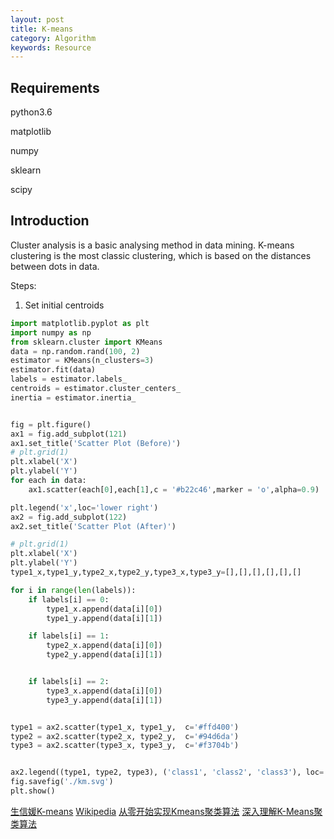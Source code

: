 ```yaml
---
layout: post
title: K-means
category: Algorithm
keywords: Resource
---
```



## Requirements
python3.6

matplotlib

numpy

sklearn

scipy

## Introduction

Cluster analysis is a basic analysing method in data mining. K-means clustering is the most classic clustering, which is based on the distances between dots in data. 

Steps:
1. Set initial centroids




```python
import matplotlib.pyplot as plt
import numpy as np
from sklearn.cluster import KMeans
data = np.random.rand(100, 2)
estimator = KMeans(n_clusters=3)
estimator.fit(data)
labels = estimator.labels_ 
centroids = estimator.cluster_centers_ 
inertia = estimator.inertia_ 


fig = plt.figure()  
ax1 = fig.add_subplot(121)  
ax1.set_title('Scatter Plot (Before)') 
# plt.grid(1)
plt.xlabel('X')  
plt.ylabel('Y')  
for each in data:
    ax1.scatter(each[0],each[1],c = '#b22c46',marker = 'o',alpha=0.9)

plt.legend('x',loc='lower right')
ax2 = fig.add_subplot(122)
ax2.set_title('Scatter Plot (After)')

# plt.grid(1)
plt.xlabel('X')  
plt.ylabel('Y')
type1_x,type1_y,type2_x,type2_y,type3_x,type3_y=[],[],[],[],[],[]

for i in range(len(labels)):
    if labels[i] == 0:  
        type1_x.append(data[i][0])
        type1_y.append(data[i][1])

    if labels[i] == 1: 
        type2_x.append(data[i][0])
        type2_y.append(data[i][1])


    if labels[i] == 2:  
        type3_x.append(data[i][0])
        type3_y.append(data[i][1])


type1 = ax2.scatter(type1_x, type1_y,  c='#ffd400')
type2 = ax2.scatter(type2_x, type2_y,  c='#94d6da')
type3 = ax2.scatter(type3_x, type3_y,  c='#f3704b')


ax2.legend((type1, type2, type3), ('class1', 'class2', 'class3'), loc='lower right')
fig.savefig('./km.svg')
plt.show()
```



[生信媛K-means](https://mp.weixin.qq.com/s?__biz=MzI1MjU5MjMzNA==&mid=2247485323&idx=1&sn=7b3e8864fb92755612b3044b636545c7&scene=21#wechat_redirect)
[Wikipedia](https://en.wikipedia.org/wiki/K-means_clustering)
[从零开始实现Kmeans聚类算法](https://blog.csdn.net/u013719780/article/details/78413770)
[深入理解K-Means聚类算法](https://blog.csdn.net/taoyanqi8932/article/details/53727841)
